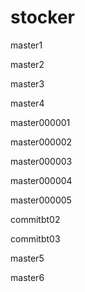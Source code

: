 # stocker

master1

master2

master3

master4

master000001

master000002

master000003

master000004

master000005

commitbt02

commitbt03

master5

master6

